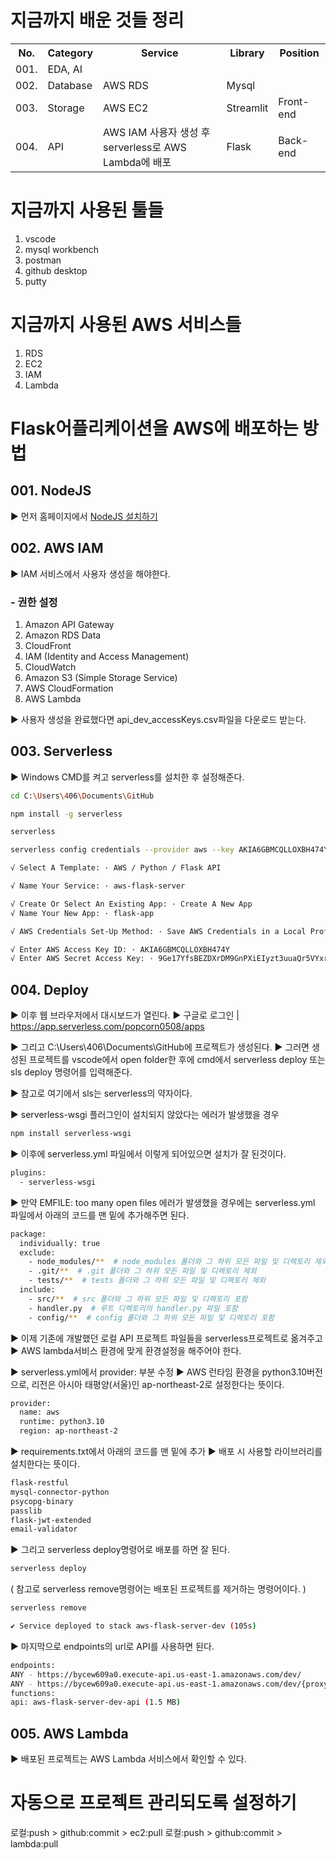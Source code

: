 # 지금까지 배운 것들 정리
<table>
    <tr>
        <th>No.</th>
        <th>Category</th>
        <th>Service</th>
        <th>Library</th>
        <th>Position</th>
    </tr>
    <tr>
        <td>001.</td>
        <td>EDA, AI</td>
        <td></td>
        <td></td>
        <td></td>
    </tr>
    <tr>
        <td>002.</td>
        <td>Database</td>
        <td>AWS RDS</td>
        <td>Mysql</td>
        <td></td>
    </tr>
    <tr>
        <td>003.</td>
        <td>Storage</td>
        <td>AWS EC2</td>
        <td>Streamlit</td>
        <td>Front-end</td>
    </tr>
    <tr>
        <td>004.</td>
        <td>API</td>
        <td>
            AWS IAM 사용자 생성 후 serverless로 AWS Lambda에 배포
        </td>
        <td>Flask</td>
        <td>Back-end</td>
    </tr>
</table>

# 지금까지 사용된 툴들
001. vscode
002. mysql workbench
003. postman
004. github desktop
005. putty

# 지금까지 사용된 AWS 서비스들
001. RDS
002. EC2
003. IAM
004. Lambda

# Flask어플리케이션을 AWS에 배포하는 방법

## 001. NodeJS 
▶ 먼저 홈페이지에서 <a href=https://nodejs.org/en>NodeJS 설치하기</a>

## 002. AWS IAM 
▶ IAM 서비스에서 사용자 생성을 해야한다.

### - 권한 설정
1. Amazon API Gateway
2. Amazon RDS Data
3. CloudFront
4. IAM (Identity and Access Management)
5. CloudWatch
6. Amazon S3 (Simple Storage Service)
7. AWS CloudFormation
8. AWS Lambda

▶ 사용자 생성을 완료했다면 api_dev_accessKeys.csv파일을 다운로드 받는다.

## 003. Serverless 
▶ Windows CMD를 켜고 serverless를 설치한 후 설정해준다.

```bash
cd C:\Users\406\Documents\GitHub

npm install -g serverless

serverless

serverless config credentials --provider aws --key AKIA6GBMCQLLOXBH474Y --secret 9Ge17YfsBServerless ϟ Framework

√ Select A Template: · AWS / Python / Flask API

√ Name Your Service: · aws-flask-server

√ Create Or Select An Existing App: · Create A New App
√ Name Your New App: · flask-app

√ AWS Credentials Set-Up Method: · Save AWS Credentials in a Local Profile

√ Enter AWS Access Key ID: · AKIA6GBMCQLLOXBH474Y
√ Enter AWS Secret Access Key: · 9Ge17YfsBEZDXrDM9GnPXiEIyzt3uuaQr5VYxrMa
```

## 004. Deploy
▶ 이후 웹 브라우저에서 대시보드가 열린다.
▶ 구글로 로그인 | https://app.serverless.com/popcorn0508/apps

▶ 그리고 C:\Users\406\Documents\GitHub에 프로젝트가 생성된다.
▶ 그러면 생성된 프로젝트를 vscode에서 open folder한 후에 cmd에서 serverless deploy 또는 sls deploy 명령어를 입력해준다.

▶ 참고로 여기에서 sls는 serverless의 약자이다.

▶ serverless-wsgi 플러그인이 설치되지 않았다는 에러가 발생했을 경우
```bash
npm install serverless-wsgi
```

▶ 이후에 serverless.yml 파일에서 이렇게 되어있으면 설치가 잘 된것이다.
```bash
plugins:
  - serverless-wsgi
```

▶ 만약 EMFILE: too many open files 에러가 발생했을 경우에는 serverless.yml 파일에서 아래의 코드를 맨 밑에 추가해주면 된다.
```bash
package:
  individually: true
  exclude:
    - node_modules/**  # node_modules 폴더와 그 하위 모든 파일 및 디렉토리 제외
    - .git/**  # .git 폴더와 그 하위 모든 파일 및 디렉토리 제외
    - tests/**  # tests 폴더와 그 하위 모든 파일 및 디렉토리 제외
  include:
    - src/**  # src 폴더와 그 하위 모든 파일 및 디렉토리 포함
    - handler.py  # 루트 디렉토리의 handler.py 파일 포함
    - config/**  # config 폴더와 그 하위 모든 파일 및 디렉토리 포함
```

▶ 이제 기존에 개발했던 로컬 API 프로젝트 파일들을 serverless프로젝트로 옮겨주고
▶ AWS lambda서비스 환경에 맞게 환경설정을 해주어야 한다.

▶ serverless.yml에서 provider: 부분 수정
▶ AWS 런타임 환경을 python3.10버전으로, 리전은 아시아 태평양(서울)인 ap-northeast-2로 설정한다는 뜻이다.
```bash
provider:
  name: aws
  runtime: python3.10
  region: ap-northeast-2
```

▶ requirements.txt에서 아래의 코드를 맨 밑에 추가
▶ 배포 시 사용할 라이브러리를 설치한다는 뜻이다.
```bash
flask-restful
mysql-connector-python
psycopg-binary
passlib
flask-jwt-extended
email-validator
```

▶ 그리고 serverless deploy명령어로 배포를 하면 잘 된다.
```bash
serverless deploy
```
( 참고로 serverless remove명령어는 배포된 프로젝트를 제거하는 명령어이다. )
```bash
serverless remove
```

```bash
✔ Service deployed to stack aws-flask-server-dev (105s)
```

▶ 마지막으로 endpoints의 url로 API를 사용하면 된다.
```bash
endpoints:
ANY - https://bycew609a0.execute-api.us-east-1.amazonaws.com/dev/
ANY - https://bycew609a0.execute-api.us-east-1.amazonaws.com/dev/{proxy+}
functions:
api: aws-flask-server-dev-api (1.5 MB)
```

## 005. AWS Lambda
▶ 배포된 프로젝트는 AWS Lambda 서비스에서 확인할 수 있다.

# 자동으로 프로젝트 관리되도록 설정하기
로컬:push > github:commit > ec2:pull
로컬:push > github:commit > lambda:pull
